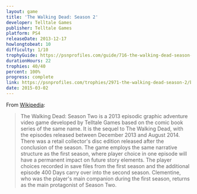 ```yaml
---
layout: game
title: 'The Walking Dead: Season 2'
developer: Telltale Games
publisher: Telltale Games
platform: PS4
releaseDate: 2013-12-17
howlongtobeat: 10
difficulty: 1/10
trophyGuide: https://psnprofiles.com/guide/716-the-walking-dead-season-2-trophy-guide
durationHours: 22
trophies: 40/40
percent: 100%
progress: complete
link: https://psnprofiles.com/trophies/2971-the-walking-dead-season-2/barrelofjuice
date: 2015-03-02
---
```


From [Wikipedia](https://en.wikipedia.org/wiki/The_Walking_Dead:_Season_Two):

> The Walking Dead: Season Two is a 2013 episodic graphic adventure video game developed by Telltale Games based on the comic book series of the same name. It is the sequel to The Walking Dead, with the episodes released between December 2013 and August 2014. There was a retail collector's disc edition released after the conclusion of the season. The game employs the same narrative structure as the first season, where player choice in one episode will have a permanent impact on future story elements. The player choices recorded in save files from the first season and the additional episode 400 Days carry over into the second season. Clementine, who was the player's main companion during the first season, returns as the main protagonist of Season Two.
